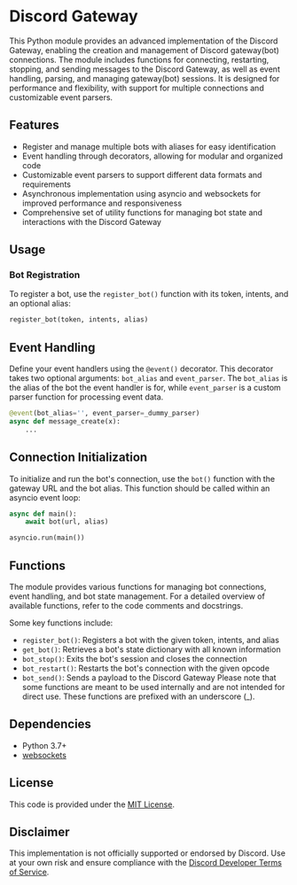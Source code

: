 # Discord Gateway
This Python module provides an advanced implementation of the Discord Gateway, enabling the creation and management of Discord gateway(bot) connections. The module includes functions for connecting, restarting, stopping, and sending messages to the Discord Gateway, as well as event handling, parsing, and managing gateway(bot) sessions. It is designed for performance and flexibility, with support for multiple connections and customizable event parsers.

## Features
- Register and manage multiple bots with aliases for easy identification
- Event handling through decorators, allowing for modular and organized code
- Customizable event parsers to support different data formats and requirements
- Asynchronous implementation using asyncio and websockets for improved performance and responsiveness
- Comprehensive set of utility functions for managing bot state and interactions with the Discord Gateway

## Usage
### Bot Registration
To register a bot, use the `register_bot()` function with its token, intents, and an optional alias:

```python
register_bot(token, intents, alias)
```

## Event Handling
Define your event handlers using the `@event()` decorator. This decorator takes two optional arguments: `bot_alias` and `event_parser`. The `bot_alias` is the alias of the bot the event handler is for, while `event_parser` is a custom parser function for processing event data.

```python
@event(bot_alias='', event_parser=_dummy_parser)
async def message_create(x):
    ...
```

## Connection Initialization
To initialize and run the bot's connection, use the `bot()` function with the gateway URL and the bot alias. This function should be called within an asyncio event loop:

```python
async def main():
    await bot(url, alias)

asyncio.run(main())
```

## Functions
The module provides various functions for managing bot connections, event handling, and bot state management. For a detailed overview of available functions, refer to the code comments and docstrings.

Some key functions include:

- `register_bot()`: Registers a bot with the given token, intents, and alias
- `get_bot()`: Retrieves a bot's state dictionary with all known information
- `bot_stop()`: Exits the bot's session and closes the connection
- `bot_restart()`: Restarts the bot's connection with the given opcode
- `bot_send()`: Sends a payload to the Discord Gateway
Please note that some functions are meant to be used internally and are not intended for direct use. These functions are prefixed with an underscore (_).

## Dependencies
- Python 3.7+
- [websockets](https://pypi.org/project/websockets/)

## License
This code is provided under the [MIT License](https://opensource.org/licenses/MIT).

## Disclaimer
This implementation is not officially supported or endorsed by Discord. Use at your own risk and ensure compliance with the [Discord Developer Terms of Service](https://discord.com/developers/docs/legal).

